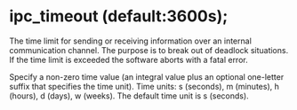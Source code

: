 # ipc_timeout (default:3600s); 


The time limit for sending or receiving information over an internal
communication channel.  The purpose is to break out of deadlock
situations. If the time limit is exceeded the software aborts with a
fatal error.


 Specify a non-zero time value (an integral value plus an optional
one-letter suffix that specifies the time unit).  Time units: s
(seconds), m (minutes), h (hours), d (days), w (weeks).
The default time unit is s (seconds).  


